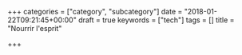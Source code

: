 +++
categories = ["category", "subcategory"]
date = "2018-01-22T09:21:45+00:00"
draft = true
keywords = ["tech"]
tags = []
title = "Nourrir l'esprit"

+++

<!--more-->
